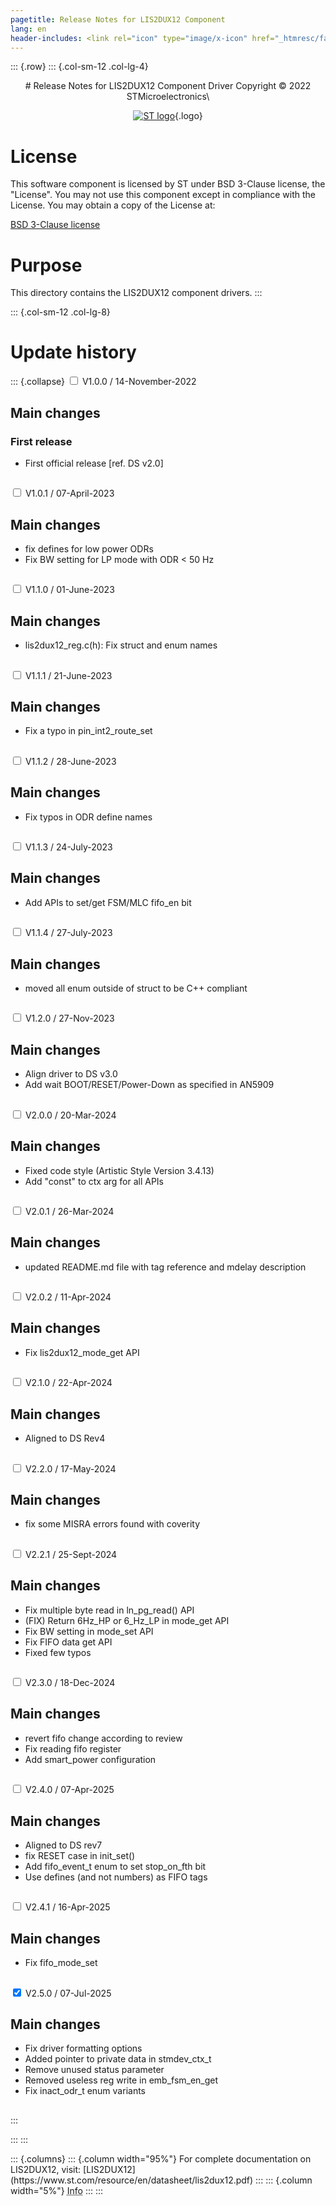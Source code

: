 ```yaml
---
pagetitle: Release Notes for LIS2DUX12 Component
lang: en
header-includes: <link rel="icon" type="image/x-icon" href="_htmresc/favicon.png" />
---
```


::: {.row}
::: {.col-sm-12 .col-lg-4}

<center>
# Release Notes for LIS2DUX12 Component Driver
Copyright &copy; 2022 STMicroelectronics\

[![ST logo](_htmresc/st_logo_2020.png)](https://www.st.com){.logo}
</center>

# License

This software component is licensed by ST under BSD 3-Clause license, the "License".
You may not use this component except in compliance with the License. You may obtain a copy of the License at:

[BSD 3-Clause license](https://opensource.org/licenses/BSD-3-Clause)

# Purpose

This directory contains the LIS2DUX12 component drivers.
:::

::: {.col-sm-12 .col-lg-8}
# Update history

::: {.collapse}
<input type="checkbox" id="collapse-section1" aria-hidden="true">
<label for="collapse-section1" aria-hidden="true">V1.0.0 / 14-November-2022</label>
<div>

## Main changes

### First release

- First official release [ref. DS v2.0]

##

</div>

<input type="checkbox" id="collapse-section2" aria-hidden="true">
<label for="collapse-section2" aria-hidden="true">V1.0.1 / 07-April-2023</label>
<div>

## Main changes
- fix defines for low power ODRs
- Fix BW setting for LP mode with ODR < 50 Hz


##

</div>

<input type="checkbox" id="collapse-section3" aria-hidden="true">
<label for="collapse-section3" aria-hidden="true">V1.1.0 / 01-June-2023</label>
<div>

## Main changes
- lis2dux12_reg.c(h): Fix struct and enum names

##

</div>

<input type="checkbox" id="collapse-section4" aria-hidden="true">
<label for="collapse-section4" aria-hidden="true">V1.1.1 / 21-June-2023</label>
<div>

## Main changes
- Fix a typo in pin_int2_route_set

##

</div>

<input type="checkbox" id="collapse-section5" aria-hidden="true">
<label for="collapse-section5" aria-hidden="true">V1.1.2 / 28-June-2023</label>
<div>

## Main changes
- Fix typos in ODR define names

##

</div>

<input type="checkbox" id="collapse-section6" aria-hidden="true">
<label for="collapse-section6" aria-hidden="true">V1.1.3 / 24-July-2023</label>
<div>

## Main changes
- Add APIs to set/get FSM/MLC fifo_en bit

##

</div>

<input type="checkbox" id="collapse-section7" aria-hidden="true">
<label for="collapse-section7" aria-hidden="true">V1.1.4 / 27-July-2023</label>
<div>

## Main changes
- moved all enum outside of struct to be C++ compliant

##

</div>

<input type="checkbox" id="collapse-section8" aria-hidden="true">
<label for="collapse-section8" aria-hidden="true">V1.2.0 / 27-Nov-2023</label>
<div>

## Main changes
- Align driver to DS v3.0
- Add wait BOOT/RESET/Power-Down as specified in AN5909

##

</div>

<input type="checkbox" id="collapse-section9" aria-hidden="true">
<label for="collapse-section9" aria-hidden="true">V2.0.0 / 20-Mar-2024</label>
<div>

## Main changes
- Fixed code style (Artistic Style Version 3.4.13)
- Add "const" to ctx arg for all APIs

##

</div>

<input type="checkbox" id="collapse-section10" aria-hidden="true">
<label for="collapse-section10" aria-hidden="true">V2.0.1 / 26-Mar-2024</label>
<div>

## Main changes
- updated README.md file with tag reference and mdelay description

##

</div>

<input type="checkbox" id="collapse-section11" aria-hidden="true">
<label for="collapse-section11" aria-hidden="true">V2.0.2 / 11-Apr-2024</label>
<div>

## Main changes
- Fix lis2dux12_mode_get API

##

</div>

<input type="checkbox" id="collapse-section12" aria-hidden="true">
<label for="collapse-section12" aria-hidden="true">V2.1.0 / 22-Apr-2024</label>
<div>

## Main changes
- Aligned to DS Rev4

##

</div>

<input type="checkbox" id="collapse-section13" aria-hidden="true">
<label for="collapse-section13" aria-hidden="true">V2.2.0 / 17-May-2024</label>
<div>

## Main changes
- fix some MISRA errors found with coverity

##

</div>

<input type="checkbox" id="collapse-section14" aria-hidden="true">
<label for="collapse-section14" aria-hidden="true">V2.2.1 / 25-Sept-2024</label>
<div>

## Main changes
- Fix multiple byte read in ln_pg_read() API
- (FIX) Return 6Hz_HP or 6_Hz_LP in mode_get API
- Fix BW setting in mode_set API
- Fix FIFO data get API
- Fixed few typos

##

</div>

<input type="checkbox" id="collapse-section15" aria-hidden="true">
<label for="collapse-section15" aria-hidden="true">V2.3.0 / 18-Dec-2024</label>
<div>

## Main changes

- revert fifo change according to review
- Fix reading fifo register
- Add smart_power configuration

##

</div>

<input type="checkbox" id="collapse-section16" aria-hidden="true">
<label for="collapse-section16" aria-hidden="true">V2.4.0 / 07-Apr-2025</label>
<div>

## Main changes

- Aligned to DS rev7
- fix RESET case in init_set()
- Add fifo_event_t enum to set stop_on_fth bit
- Use defines (and not numbers) as FIFO tags

##

</div>

<input type="checkbox" id="collapse-section17" aria-hidden="true">
<label for="collapse-section17" aria-hidden="true">V2.4.1 / 16-Apr-2025</label>
<div>

## Main changes

- Fix fifo_mode_set

##

</div>

<input type="checkbox" id="collapse-section18" checked aria-hidden="true">
<label for="collapse-section18" aria-hidden="true">V2.5.0 / 07-Jul-2025</label>
<div>

## Main changes

- Fix driver formatting options
- Added pointer to private data in stmdev_ctx_t
- Remove unused status parameter
- Removed useless reg write in emb_fsm_en_get
- Fix inact_odr_t enum variants

##

</div>
:::



:::
:::

<footer class="sticky">
::: {.columns}
::: {.column width="95%"}
For complete documentation on LIS2DUX12,
visit:
[LIS2DUX12](https://www.st.com/resource/en/datasheet/lis2dux12.pdf)
:::
::: {.column width="5%"}
<abbr title="Based on template cx566953 version 2.0">Info</abbr>
:::
:::
</footer>
